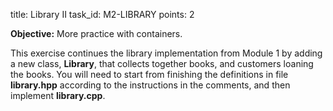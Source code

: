 title: Library II
task_id: M2-LIBRARY
points: 2


**Objective:** More practice with containers.

This exercise continues the library implementation from Module 1 by
adding a new class, **Library**, that collects together books, and
customers loaning the books. You will need to start from finishing the
definitions in file **library.hpp** according to the instructions in
the comments, and then implement **library.cpp**.
